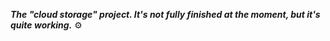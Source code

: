 ***The "cloud storage" project. It's not fully finished at the moment, but it's quite working.*** ⚙
